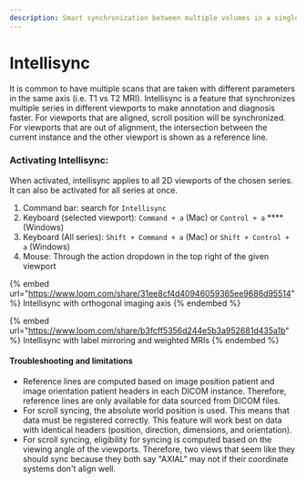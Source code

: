 ```yaml
---
description: Smart synchronization between multiple volumes in a single study.
---
```


# Intellisync

It is common to have multiple scans that are taken with different parameters in the same axis (i.e. T1 vs T2 MRI). Intellisync is a feature that synchronizes multiple series in different viewports to make annotation and diagnosis faster. For viewports that are aligned, scroll position will be synchronized. For viewports that are out of alignment, the intersection between the current instance and the other viewport is shown as a reference line.



### Activating Intellisync:

When activated, intellisync applies to all 2D viewports of the chosen series. It can also be activated for all series at once.

1. Command bar: search for `Intellisync`
2. Keyboard (selected viewport): `Command + a` (Mac) or `Control + a` **** (Windows)
3. Keyboard (All series): `Shift + Command + a` (Mac) or `Shift + Control + a` (Windows)
4. Mouse: Through the action dropdown in the top right of the given viewport

{% embed url="https://www.loom.com/share/31ee8cf4d40946059365ee9686d95514" %}
Intellisync with orthogonal imaging axis
{% endembed %}

{% embed url="https://www.loom.com/share/b3fcff5356d244e5b3a952681d435a1b" %}
Intellisync with label mirroring and weighted MRIs
{% endembed %}

#### Troubleshooting and limitations

* Reference lines are computed based on image position patient and image orientation patient headers in each DICOM instance. Therefore, reference lines are only available for data sourced from DICOM files.
* For scroll syncing, the absolute world position is used. This means that data must be registered correctly. This feature will work best on data with identical headers (position, direction, dimensions, and orientation).
* For scroll syncing, eligibility for syncing is computed based on the viewing angle of the viewports. Therefore, two views that seem like they should sync because they both say "AXIAL"  may not if their coordinate systems don't align well.
